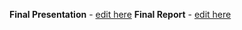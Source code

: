 
**Final Presentation** - [edit here](https://docs.google.com/presentation/d/1czAIRhgX6MPnS-md2uECkCfirgSut9jJzNL84JMceX0/edit?usp=sharing)
**Final Report** - [edit here](https://docs.google.com/document/d/10t8fcaoTxvje00edLbef-EXy9QuOzhsiI2b6pV_cinc/edit?usp=sharing)
